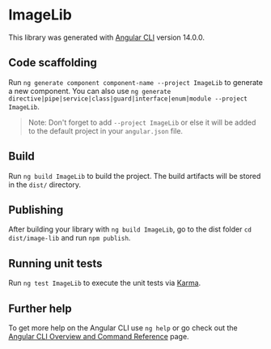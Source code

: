 # ImageLib

This library was generated with [Angular CLI](https://github.com/angular/angular-cli) version 14.0.0.

## Code scaffolding

Run `ng generate component component-name --project ImageLib` to generate a new component. You can also use `ng generate directive|pipe|service|class|guard|interface|enum|module --project ImageLib`.
> Note: Don't forget to add `--project ImageLib` or else it will be added to the default project in your `angular.json` file. 

## Build

Run `ng build ImageLib` to build the project. The build artifacts will be stored in the `dist/` directory.

## Publishing

After building your library with `ng build ImageLib`, go to the dist folder `cd dist/image-lib` and run `npm publish`.

## Running unit tests

Run `ng test ImageLib` to execute the unit tests via [Karma](https://karma-runner.github.io).

## Further help

To get more help on the Angular CLI use `ng help` or go check out the [Angular CLI Overview and Command Reference](https://angular.io/cli) page.
